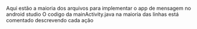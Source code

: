 Aqui estão a maioria dos arquivos para implementar o app de mensagem no android studio
O codigo da mainActivity.java na maioria das linhas está comentado descrevendo cada ação
